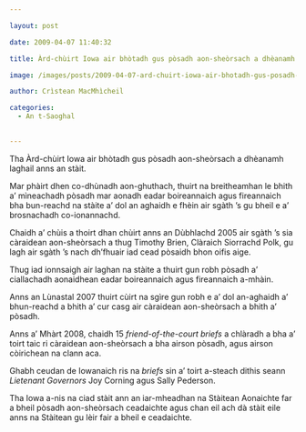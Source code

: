 ```yaml
---

layout: post

date: 2009-04-07 11:40:32

title: Àrd-chùirt Iowa air bhòtadh gus pòsadh aon-sheòrsach a dhèanamh laghail

image: /images/posts/2009-04-07-ard-chuirt-iowa-air-bhotadh-gus-posadh-aon-sheorsach-a-dheanamh-laghail.webp

author: Crìstean MacMhìcheil

categories:
  - An t-Saoghal
  

---
```


Tha Àrd-chùirt Iowa air bhòtadh gus pòsadh aon-sheòrsach a dhèanamh laghail anns an stàit.

Mar phàirt dhen co-dhùnadh aon-ghuthach, thuirt na breitheamhan le bhith a&#8217; mìneachadh pòsadh mar aonadh eadar boireannaich agus fireannaich bha bun-reachd na stàite a&#8217; dol an aghaidh e fhèin air sgàth &#8217;s gu bheil e a&#8217; brosnachadh co-ionannachd.

Chaidh a&#8217; chùis a thoirt dhan chùirt anns an Dùbhlachd 2005 air sgàth &#8217;s sia càraidean aon-sheòrsach a thug Timothy Brien, Clàraich Siorrachd Polk, gu lagh air sgàth &#8217;s nach dh&#8217;fhuair iad cead pòsaidh bhon oifis aige.

Thug iad ionnsaigh air laghan na stàite a thuirt gun robh pòsadh a&#8217; ciallachadh aonaidhean eadar boireannaich agus fireannaich a-mhàin.

Anns an Lùnastal 2007 thuirt cùirt na sgìre gun robh e a&#8217; dol an-aghaidh a&#8217; bhun-reachd a bhith a&#8217; cur casg air càraidean aon-sheòrsach a bhith a&#8217; pòsadh.

Anns a&#8217; Mhàrt 2008, chaidh 15 _friend-of-the-court briefs_ a chlàradh a bha a&#8217; toirt taic ri càraidean aon-sheòrsach a bha airson pòsadh, agus airson còirichean na clann aca.

Ghabh ceudan de Iowanaich ris na _briefs_ sin a&#8217; toirt a-steach dithis seann _Lietenant Governors_ Joy Corning agus Sally Pederson.

Tha Iowa a-nis na ciad stàit ann an iar-mheadhan na Stàitean Aonaichte far a bheil pòsadh aon-sheòrsach ceadaichte agus chan eil ach dà stàit eile anns na Stàitean gu lèir fair a bheil e ceadaichte.
